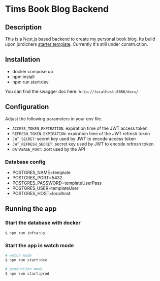 # Tims Book Blog Backend

## Description
This is a [Nest.js](https://nestjs.com/) based backend to create my personal book blog. Its build upon jordichers [starter template](https://github.com/jordicher/nestjs-typeorm-auth-template). Currently it's still under construction. 

## Installation
- docker compose up
- npm install
- npm run start:dev

You can find the swagger doc here: `http://localhost:8080/docs/`

## Configuration
Adjust the following parameters in your env file.

   - `ACCESS_TOKEN_EXPIRATION`: expiration time of the JWT access token
   - `REFRESH_TOKEN_EXPIRATION`: expiration time of the JWT refresh token
   - `JWT_SECRET`: secret key used by JWT to encode access token
   - `JWT_REFRESH_SECRET`: secret key used by JWT to encode refresh token
   - `DATABASE_PORT`: port used by the API
     
### Database config
   - POSTGRES_NAME=template
   - POSTGRES_PORT=5432
   - POSTGRES_PASSWORD=templateUserPass
   - POSTGRES_USER=templateUser
   - POSTGRES_HOST=localhost

## Running the app

### Start the database with docker

```
$ npm run infra:up
```
### Start the app in watch mode

```bash
# watch mode
$ npm run start:dev

# production mode
$ npm run start:prod
```
